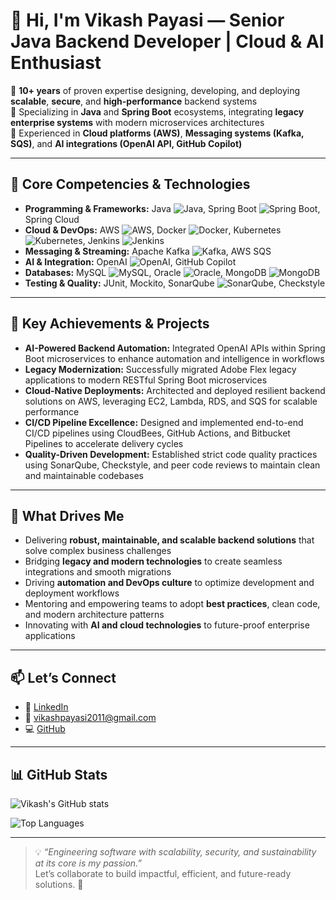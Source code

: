 # 👋 Hi, I'm Vikash Payasi — Senior Java Backend Developer | Cloud & AI Enthusiast

🔹 **10+ years** of proven expertise designing, developing, and deploying **scalable**, **secure**, and **high-performance** backend systems  
🔹 Specializing in **Java** and **Spring Boot** ecosystems, integrating **legacy enterprise systems** with modern microservices architectures  
🔹 Experienced in **Cloud platforms (AWS)**, **Messaging systems (Kafka, SQS)**, and **AI integrations (OpenAI API, GitHub Copilot)**

---

## 💼 Core Competencies & Technologies

- **Programming & Frameworks:** Java ![Java](https://img.shields.io/badge/-Java-007396?style=flat&logo=java&logoColor=white), Spring Boot ![Spring Boot](https://img.shields.io/badge/-SpringBoot-6DB33F?style=flat&logo=springboot&logoColor=white), Spring Cloud  
- **Cloud & DevOps:** AWS ![AWS](https://img.shields.io/badge/-AWS-232F3E?style=flat&logo=amazonaws&logoColor=white), Docker ![Docker](https://img.shields.io/badge/-Docker-2496ED?style=flat&logo=docker&logoColor=white), Kubernetes ![Kubernetes](https://img.shields.io/badge/-Kubernetes-326CE5?style=flat&logo=kubernetes&logoColor=white), Jenkins ![Jenkins](https://img.shields.io/badge/-Jenkins-D24939?style=flat&logo=jenkins&logoColor=white)  
- **Messaging & Streaming:** Apache Kafka ![Kafka](https://img.shields.io/badge/-Kafka-231F20?style=flat&logo=apachekafka&logoColor=white), AWS SQS  
- **AI & Integration:** OpenAI ![OpenAI](https://img.shields.io/badge/-OpenAI-412991?style=flat&logo=openai&logoColor=white), GitHub Copilot  
- **Databases:** MySQL ![MySQL](https://img.shields.io/badge/-MySQL-4479A1?style=flat&logo=mysql&logoColor=white), Oracle ![Oracle](https://img.shields.io/badge/-Oracle-F80000?style=flat&logo=oracle&logoColor=white), MongoDB ![MongoDB](https://img.shields.io/badge/-MongoDB-47A248?style=flat&logo=mongodb&logoColor=white)  
- **Testing & Quality:** JUnit, Mockito, SonarQube ![SonarQube](https://img.shields.io/badge/-SonarQube-4E9BCD?style=flat&logo=sonarqube&logoColor=white), Checkstyle

---

## 🚀 Key Achievements & Projects

- **AI-Powered Backend Automation:** Integrated OpenAI APIs within Spring Boot microservices to enhance automation and intelligence in workflows  
- **Legacy Modernization:** Successfully migrated Adobe Flex legacy applications to modern RESTful Spring Boot microservices  
- **Cloud-Native Deployments:** Architected and deployed resilient backend solutions on AWS, leveraging EC2, Lambda, RDS, and SQS for scalable performance  
- **CI/CD Pipeline Excellence:** Designed and implemented end-to-end CI/CD pipelines using CloudBees, GitHub Actions, and Bitbucket Pipelines to accelerate delivery cycles  
- **Quality-Driven Development:** Established strict code quality practices using SonarQube, Checkstyle, and peer code reviews to maintain clean and maintainable codebases

---

## 🎯 What Drives Me

- Delivering **robust, maintainable, and scalable backend solutions** that solve complex business challenges  
- Bridging **legacy and modern technologies** to create seamless integrations and smooth migrations  
- Driving **automation and DevOps culture** to optimize development and deployment workflows  
- Mentoring and empowering teams to adopt **best practices**, clean code, and modern architecture patterns  
- Innovating with **AI and cloud technologies** to future-proof enterprise applications

---

## 📫 Let’s Connect

- 🔗 [LinkedIn](https://www.linkedin.com/in/vikash-payasi-4baa4b58/)  
- 📧 vikashpayasi2011@gmail.com  
- 💻 [GitHub](https://github.com/vikashpayasi)

---

## 📊 GitHub Stats

![Vikash's GitHub stats](https://github-readme-stats.vercel.app/api?username=vikashpayasi&show_icons=true&theme=radical&count_private=true)  

![Top Languages](https://github-readme-stats.vercel.app/api/top-langs/?username=vikashpayasi&layout=compact&theme=radical)

---

> 💡 *“Engineering software with scalability, security, and sustainability at its core is my passion.”*  
Let’s collaborate to build impactful, efficient, and future-ready solutions. 🚀

